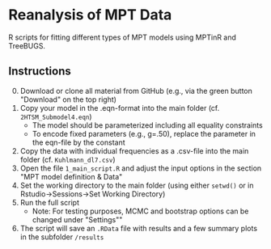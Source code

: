 # Reanalysis of MPT Data

R scripts for fitting different types of MPT models using MPTinR and TreeBUGS.

## Instructions

0. Download or clone all material from GitHub (e.g., via the green button "Download" on the top right) 
1. Copy your model in the .eqn-format into the main folder (cf. `2HTSM_Submodel4.eqn`)
    * The model should be parameterized including all equality constraints
    * To encode fixed parameters (e.g., g=.50), replace the parameter in the eqn-file by the constant
2. Copy the data with individual frequencies as a .csv-file into the main folder (cf. `Kuhlmann_dl7.csv`)
3. Open the file `1_main_script.R` and adjust the input options in the section "MPT model definition & Data"
4. Set the working directory to the main folder (using either `setwd()` or in Rstudio->Sessions->Set Working Directory)
4. Run the full script
    * Note: For testing purposes, MCMC and bootstrap options can be changed under "Settings""
5. The script will save an `.RData` file with results and a few summary plots in the subfolder `/results`

